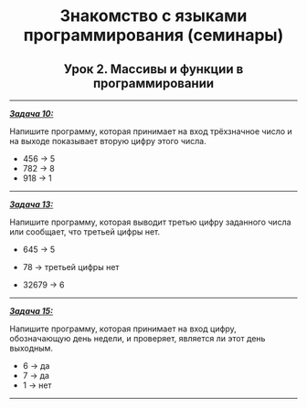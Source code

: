 <center>

# Знакомство с языками программирования (семинары)

## Урок 2. Массивы и функции в программировании

</center>

---

<u>***Задача 10:***</u>

 Напишите программу, которая принимает на вход трёхзначное число и на выходе показывает вторую цифру этого числа.

- 456 -> 5
- 782 -> 8
- 918 -> 1

---

<u>***Задача 13:***</u>

 Напишите программу, которая выводит третью цифру заданного числа или сообщает, что третьей цифры нет.

- 645 -> 5

- 78 -> третьей цифры нет

- 32679 -> 6

---

<u>***Задача 15:***</u>

 Напишите программу, которая принимает на вход цифру, обозначающую день недели, и проверяет, является ли этот день выходным.

- 6 -> да
- 7 -> да
- 1 -> нет

---
